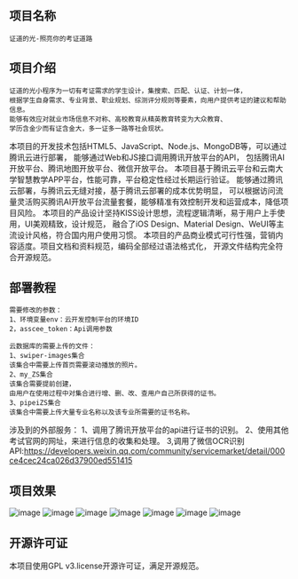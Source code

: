    
项目名称
-----
```
证道的光-照亮你的考证道路
```
项目介绍
-----
```
证道的光小程序为一切有考证需求的学生设计，集搜索、匹配、认证、计划一体，
根据学生自身需求、专业背景、职业规划、综测评分规则等要素，向用户提供考证的建议和帮助信息。
能够有效应对就业市场信息不对称、高校教育从精英教育转变为大众教育、
学历含金少而有证含金大，多一证多一路等社会现状。
```
本项目的开发技术包括HTML5、JavaScript、Node.js、MongoDB等，可以通过腾讯云进行部署，
能够通过Web和JS接口调用腾讯开放平台的API，
包括腾讯AI开放平台、腾讯地图开放平台、微信开放平台。
本项目基于腾讯云平台和云南大学智慧教学APP平台，性能可靠，平台稳定性经过长期运行验证。
能够通过腾讯云部署，与腾讯云无缝对接，基于腾讯云部署的成本优势明显，
可以根据访问流量灵活购买腾讯AI开放平台流量套餐，能够精准有效控制开发和运营成本，降低项目风险。
本项目的产品设计坚持KISS设计思想，流程逻辑清晰，易于用户上手使用，UI美观精致，设计规范，
融合了iOS Design、Material Design、WeUI等主流设计风格，符合国内用户使用习惯。
本项目的产品商业模式可行性强，营销内容适度。项目文档和资料规范，编码全部经过语法格式化，
开源文件结构完全符合开源规范。  

部署教程
----
```  
需要修改的参数：
1、环境变量env：云开发控制平台的环境ID
2，asscee_token：Api调用参数
```
```
云数据库的需要上传的文件：
1、swiper-images集合
该集合中需要上传首页需要滚动播放的照片。
2、my_ZS集合
该集合需要提前创建，
由用户在使用过程中对集合进行增、删、改、查用户自己所获得的证书。  
3、pipeiZS集合
该集合中需要上传大量专业名称以及该专业所需要的证书名称。
```
涉及到的外部服务：
1、调用了腾讯开放平台的api进行证书的识别。
2、使用其他考试官网的网址，来进行信息的收集和处理。
3,调用了微信OCR识别API:https://developers.weixin.qq.com/community/servicemarket/detail/000ce4cec24ca026d37900ed551415

项目效果
-----

![image](https://github.com/Lingzhengju/certificate/blob/test2/QQ%E5%9B%BE%E7%89%8720201113204848.png)
![image](https://github.com/Lingzhengju/certificate/blob/test2/QQ%E5%9B%BE%E7%89%8720201113204859.png)
![image](https://github.com/Lingzhengju/certificate/blob/test2/QQ%E5%9B%BE%E7%89%8720201113204910.png)
![image](https://github.com/Lingzhengju/certificate/blob/test2/QQ%E5%9B%BE%E7%89%8720201113204917.png)
![image](https://github.com/Lingzhengju/certificate/blob/test2/QQ%E5%9B%BE%E7%89%8720201113204924.png)
![image](https://github.com/Lingzhengju/certificate/blob/test2/QQ%E5%9B%BE%E7%89%8720201113204930.png)
![image](https://github.com/Lingzhengju/certificate/blob/test2/QQ%E5%9B%BE%E7%89%8720201113204942.png)

开源许可证
------
本项目使用GPL v3.license开源许可证，满足开源规范。


